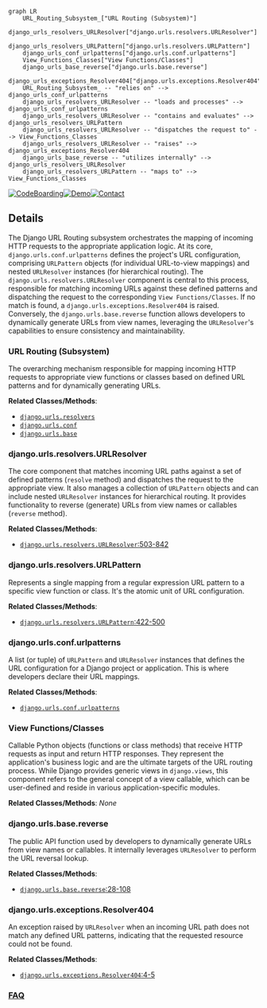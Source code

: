 ```mermaid
graph LR
    URL_Routing_Subsystem_["URL Routing (Subsystem)"]
    django_urls_resolvers_URLResolver["django.urls.resolvers.URLResolver"]
    django_urls_resolvers_URLPattern["django.urls.resolvers.URLPattern"]
    django_urls_conf_urlpatterns["django.urls.conf.urlpatterns"]
    View_Functions_Classes["View Functions/Classes"]
    django_urls_base_reverse["django.urls.base.reverse"]
    django_urls_exceptions_Resolver404["django.urls.exceptions.Resolver404"]
    URL_Routing_Subsystem_ -- "relies on" --> django_urls_conf_urlpatterns
    django_urls_resolvers_URLResolver -- "loads and processes" --> django_urls_conf_urlpatterns
    django_urls_resolvers_URLResolver -- "contains and evaluates" --> django_urls_resolvers_URLPattern
    django_urls_resolvers_URLResolver -- "dispatches the request to" --> View_Functions_Classes
    django_urls_resolvers_URLResolver -- "raises" --> django_urls_exceptions_Resolver404
    django_urls_base_reverse -- "utilizes internally" --> django_urls_resolvers_URLResolver
    django_urls_resolvers_URLPattern -- "maps to" --> View_Functions_Classes
```

[![CodeBoarding](https://img.shields.io/badge/Generated%20by-CodeBoarding-9cf?style=flat-square)](https://github.com/CodeBoarding/GeneratedOnBoardings)[![Demo](https://img.shields.io/badge/Try%20our-Demo-blue?style=flat-square)](https://www.codeboarding.org/demo)[![Contact](https://img.shields.io/badge/Contact%20us%20-%20contact@codeboarding.org-lightgrey?style=flat-square)](mailto:contact@codeboarding.org)

## Details

The Django URL Routing subsystem orchestrates the mapping of incoming HTTP requests to the appropriate application logic. At its core, `django.urls.conf.urlpatterns` defines the project's URL configuration, comprising `URLPattern` objects (for individual URL-to-view mappings) and nested `URLResolver` instances (for hierarchical routing). The `django.urls.resolvers.URLResolver` component is central to this process, responsible for matching incoming URLs against these defined patterns and dispatching the request to the corresponding `View Functions/Classes`. If no match is found, a `django.urls.exceptions.Resolver404` is raised. Conversely, the `django.urls.base.reverse` function allows developers to dynamically generate URLs from view names, leveraging the `URLResolver`'s capabilities to ensure consistency and maintainability.

### URL Routing (Subsystem)
The overarching mechanism responsible for mapping incoming HTTP requests to appropriate view functions or classes based on defined URL patterns and for dynamically generating URLs.


**Related Classes/Methods**:

- <a href="https://github.com/django/django//blob/django/urls/resolvers.py" target="_blank" rel="noopener noreferrer">`django.urls.resolvers`</a>
- <a href="https://github.com/django/django//blob/django/urls/conf.py" target="_blank" rel="noopener noreferrer">`django.urls.conf`</a>
- <a href="https://github.com/django/django//blob/django/urls/base.py" target="_blank" rel="noopener noreferrer">`django.urls.base`</a>


### django.urls.resolvers.URLResolver
The core component that matches incoming URL paths against a set of defined patterns (`resolve` method) and dispatches the request to the appropriate view. It also manages a collection of `URLPattern` objects and can include nested `URLResolver` instances for hierarchical routing. It provides functionality to reverse (generate) URLs from view names or callables (`reverse` method).


**Related Classes/Methods**:

- <a href="https://github.com/django/django//blob/django/urls/resolvers.py#L503-L842" target="_blank" rel="noopener noreferrer">`django.urls.resolvers.URLResolver`:503-842</a>


### django.urls.resolvers.URLPattern
Represents a single mapping from a regular expression URL pattern to a specific view function or class. It's the atomic unit of URL configuration.


**Related Classes/Methods**:

- <a href="https://github.com/django/django//blob/django/urls/resolvers.py#L422-L500" target="_blank" rel="noopener noreferrer">`django.urls.resolvers.URLPattern`:422-500</a>


### django.urls.conf.urlpatterns
A list (or tuple) of `URLPattern` and `URLResolver` instances that defines the URL configuration for a Django project or application. This is where developers declare their URL mappings.


**Related Classes/Methods**:

- <a href="https://github.com/django/django//blob/django/urls/conf.py" target="_blank" rel="noopener noreferrer">`django.urls.conf.urlpatterns`</a>


### View Functions/Classes
Callable Python objects (functions or class methods) that receive HTTP requests as input and return HTTP responses. They represent the application's business logic and are the ultimate targets of the URL routing process. While Django provides generic views in `django.views`, this component refers to the general concept of a view callable, which can be user-defined and reside in various application-specific modules.


**Related Classes/Methods**: _None_

### django.urls.base.reverse
The public API function used by developers to dynamically generate URLs from view names or callables. It internally leverages `URLResolver` to perform the URL reversal lookup.


**Related Classes/Methods**:

- <a href="https://github.com/django/django//blob/django/urls/base.py#L28-L108" target="_blank" rel="noopener noreferrer">`django.urls.base.reverse`:28-108</a>


### django.urls.exceptions.Resolver404
An exception raised by `URLResolver` when an incoming URL path does not match any defined URL patterns, indicating that the requested resource could not be found.


**Related Classes/Methods**:

- <a href="https://github.com/django/django//blob/django/urls/exceptions.py#L4-L5" target="_blank" rel="noopener noreferrer">`django.urls.exceptions.Resolver404`:4-5</a>




### [FAQ](https://github.com/CodeBoarding/GeneratedOnBoardings/tree/main?tab=readme-ov-file#faq)